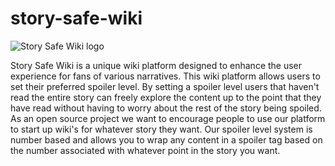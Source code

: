 # story-safe-wiki

![Story Safe Wiki logo](https://github.com/Story-Safe/story-safe-wiki/blob/main/front-end/src/assets/Horizontal_Combination_Mark.svg?raw=true)


Story Safe Wiki is a unique wiki platform designed to enhance the user experience for fans of various narratives. This wiki platform allows users to set their preferred spoiler level. By setting a spoiler level users that haven't read the entire story can freely explore the content up to the point that they have read without having to worry about the rest of the story being spoiled. As an open source project we want to encourage people to use our platform to start up wiki's for whatever story they want. Our spoiler level system is number based and allows you to wrap any content in a spoiler tag based on the number associated with whatever point in the story you want.


